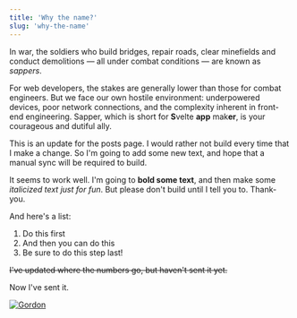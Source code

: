 ```yaml
---
title: 'Why the name?'
slug: 'why-the-name'
---
```


In war, the soldiers who build bridges, repair roads, clear minefields and conduct demolitions — all under combat conditions — are known as _sappers_.

For web developers, the stakes are generally lower than those for combat engineers. But we face our own hostile environment: underpowered devices, poor network connections, and the complexity inherent in front-end engineering. Sapper, which is short for **S**velte **app** mak**er**, is your courageous and dutiful ally.

This is an update for the posts page. I would rather not build every time that I make a change. So I'm going to add some new text, and hope that a manual sync will be required to build.

It seems to work well. I'm going to **bold some text**, and then make some _italicized text just for fun_. But please don't build until I tell you to. Thank-you.

And here's a list:

1.  Do this first
2.  And then you can do this
3.  Be sure to do this step last!

~~I've updated where the numbers go, but haven't sent it yet.~~

Now I've sent it.

<!-- and this is a comment -->

[![Gordon](http://img.youtube.com/vi/mhDJNfV7hjk/0.jpg)](http://www.youtube.com/watch?v=mhDJNfV7hjk 'https://i.ytimg.com/vi/mhDJNfV7hjk/hq720.jpg?sqp=-oaymwEcCOgCEMoBSFXyq4qpAw4IARUAAIhCGAFwAcABBg==&rs=AOn4CLAuYirNSwShmrxBMG9fexNm6xveRg')

<img src="/images/431-1024x1024.jpg"
     alt=""
 />

<!--stackedit_data:
eyJoaXN0b3J5IjpbLTEzODQ1NTE4NDksLTU1NDg5NTE1MiwtMT
k4MzQ5ODM3OSwtMTQxODE5NDgwLDE3MTQxOTEyOTksLTIxMjc4
NTA2NDRdfQ==
-->
